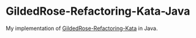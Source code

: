 # GildedRose-Refactoring-Kata-Java
My implementation of [GildedRose-Refactoring-Kata](https://github.com/emilybache/GildedRose-Refactoring-Kata) in Java.
